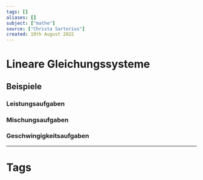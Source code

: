 ```yaml
---
tags: []
aliases: []
subject: ["mathe"]
source: ["Christa Sartorius"]
created: 19th August 2022
---
```


# Lineare Gleichungssysteme

## Beispiele
### Leistungsaufgaben
### Mischungsaufgaben
### Geschwingigkeitsaufgaben

---
# Tags

